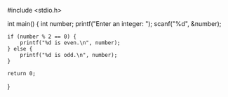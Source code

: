 #include <stdio.h>

int main() {
    int number;
    printf("Enter an integer: ");
    scanf("%d", &number);

     
    if (number % 2 == 0) {
        printf("%d is even.\n", number);
    } else {
        printf("%d is odd.\n", number);
    }

    return 0;
}